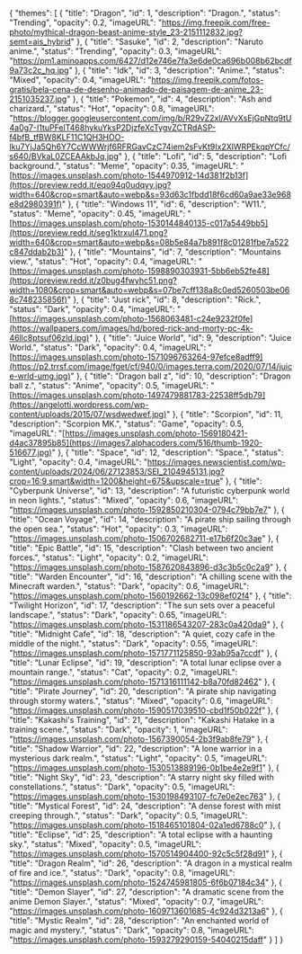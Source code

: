 {
  "themes": [
    {
      "title": "Dragon",
      "id": 1,
      "description": "Dragon.",
      "status": "Trending",
      "opacity": 0.2,
      "imageURL": "https://img.freepik.com/free-photo/mythical-dragon-beast-anime-style_23-2151112832.jpg?semt=ais_hybrid"
    },
    {
      "title": "Sasuke",
      "id": 2,
      "description": "Naruto anime.",
      "status": "Trending",
      "opacity": 0.3,
      "imageURL": "https://pm1.aminoapps.com/6427/d12e746e7fa3e6de0ca696b008b62bcdf9a73c2c_hq.jpg"
    },
    {
      "title": "Idk",
      "id": 3,
      "description": "Anime.",
      "status": "Mixed",
      "opacity": 0.4,
      "imageURL": "https://img.freepik.com/fotos-gratis/bela-cena-de-desenho-animado-de-paisagem-de-anime_23-2151035237.jpg"
    },
    {
      "title": "Pokemon",
      "id": 4,
      "description": "Ash and charizard.",
      "status": "Hot",
      "opacity": 0.8,
      "imageURL": "https://blogger.googleusercontent.com/img/b/R29vZ2xl/AVvXsEjGpNtq9tU4a0g7-I1tuPFelT468hykuYksP2DjzfeXcTygvZCTRdASP-f4bfB_tfBW8KLF11C1QH3HOO-lku7YjJa5Qh6Y7CcWWWrjf6RFRGavCzC74iem2sFvKt9Ix2XlWRPEkqpYCfc/s640/BVkaL0ZCEAAkbJq.jpg"
    },
    {
      "title": "Lofi",
      "id": 5,
      "description": "Lofi background.",
      "status": "Meme",
      "opacity": 0.35,
      "imageURL": "[https://images.unsplash.com/photo-1544970912-14d381f2b13f](https://preview.redd.it/eqo94q0udqyy.jpg?width=640&crop=smart&auto=webp&s=93d63c1fbdd18f6cd60a9ae33e968e8d2980391f)"
    },
    {
      "title": "Windows 11",
      "id": 6,
      "description": "W11.",
      "status": "Meme",
      "opacity": 0.45,
      "imageURL": "[https://images.unsplash.com/photo-1530144840135-c017a5449bb5](https://preview.redd.it/seg1ktrxul471.png?width=640&crop=smart&auto=webp&s=08b5e84a7b891f8c01281fbe7a522c847ddab2b3)"
    },
    {
      "title": "Mountains",
      "id": 7,
      "description": "Mountains view.",
      "status": "Hot",
      "opacity": 0.4,
      "imageURL": "[https://images.unsplash.com/photo-1598890303931-5bb6eb52fe48](https://preview.redd.it/z0bug4fwyhc51.png?width=1080&crop=smart&auto=webp&s=07be7cff138a8c0ed5260503be068c748235856f)"
    },
    {
      "title": "Just rick",
      "id": 8,
      "description": "Rick.",
      "status": "Dark",
      "opacity": 0.4,
      "imageURL": "[https://images.unsplash.com/photo-1568063481-c24e9232f0fe](https://wallpapers.com/images/hd/bored-rick-and-morty-pc-4k-46llc8ptsuf06zld.jpg)"
    },
    {
      "title": "Juice World",
      "id": 9,
      "description": "Juice World.",
      "status": "Dark",
      "opacity": 0.4,
      "imageURL": "[https://images.unsplash.com/photo-1571096763264-97efce8adff9](https://p2.trrsf.com/image/fget/cf/940/0/images.terra.com/2020/07/14/juice-wrld-umg.jpg)"
    },
    {
      "title": "Dragon ball z",
      "id": 10,
      "description": "Dragon ball z.",
      "status": "Anime",
      "opacity": 0.5,
      "imageURL": "[https://images.unsplash.com/photo-1497479881783-22538ff5db79](https://angelotti.wordpress.com/wp-content/uploads/2015/07/wsdwedwef.jpg)"
    },
    {
      "title": "Scorpion",
      "id": 11,
      "description": "Scorpion MK.",
      "status": "Game",
      "opacity": 0.5,
      "imageURL": "[https://images.unsplash.com/photo-1569180421-d4ac37895b85](https://images7.alphacoders.com/516/thumb-1920-516677.jpg)"
    },
    {
      "title": "Space",
      "id": 12,
      "description": "Space.",
      "status": "Light",
      "opacity": 0.4,
      "imageURL": "https://images.newscientist.com/wp-content/uploads/2024/06/27123853/SEI_2104945131.jpg?crop=16:9,smart&width=1200&height=675&upscale=true"
    },
    {
      "title": "Cyberpunk Universe",
      "id": 13,
      "description": "A futuristic cyberpunk world in neon lights.",
      "status": "Mixed",
      "opacity": 0.6,
      "imageURL": "https://images.unsplash.com/photo-1592850210304-0794c79bb7e7"
    },
    {
      "title": "Ocean Voyage",
      "id": 14,
      "description": "A pirate ship sailing through the open sea.",
      "status": "Hot",
      "opacity": 0.3,
      "imageURL": "https://images.unsplash.com/photo-1506702682711-e17b6f20c3ae"
    },
    {
      "title": "Epic Battle",
      "id": 15,
      "description": "Clash between two ancient forces.",
      "status": "Light",
      "opacity": 0.2,
      "imageURL": "https://images.unsplash.com/photo-1587620843896-d3c3b5c0c2a9"
    },
    {
      "title": "Warden Encounter",
      "id": 16,
      "description": "A chilling scene with the Minecraft warden.",
      "status": "Dark",
      "opacity": 0.6,
      "imageURL": "https://images.unsplash.com/photo-1560192662-13c098ef02f4"
    },
    {
      "title": "Twilight Horizon",
      "id": 17,
      "description": "The sun sets over a peaceful landscape.",
      "status": "Dark",
      "opacity": 0.65,
      "imageURL": "https://images.unsplash.com/photo-1531186543207-283c0a420da9"
    },
    {
      "title": "Midnight Cafe",
      "id": 18,
      "description": "A quiet, cozy cafe in the middle of the night.",
      "status": "Dark",
      "opacity": 0.55,
      "imageURL": "https://images.unsplash.com/photo-1571771125850-93ab95a7ccdf"
    },
    {
      "title": "Lunar Eclipse",
      "id": 19,
      "description": "A total lunar eclipse over a mountain range.",
      "status": "Cat",
      "opacity": 0.2,
      "imageURL": "https://images.unsplash.com/photo-1571316111142-b8a70fd82462"
    },
    {
      "title": "Pirate Journey",
      "id": 20,
      "description": "A pirate ship navigating through stormy waters.",
      "status": "Mixed",
      "opacity": 0.6,
      "imageURL": "https://images.unsplash.com/photo-1590517039510-cbd1f50b022f"
    },
    {
      "title": "Kakashi's Training",
      "id": 21,
      "description": "Kakashi Hatake in a training scene.",
      "status": "Dark",
      "opacity": 1,
      "imageURL": "https://images.unsplash.com/photo-1567390054-2b3f9ab8fe79"
    },
    {
      "title": "Shadow Warrior",
      "id": 22,
      "description": "A lone warrior in a mysterious dark realm.",
      "status": "Light",
      "opacity": 0.5,
      "imageURL": "https://images.unsplash.com/photo-1530513889196-0b1be4e2e9f1"
    },
    {
      "title": "Night Sky",
      "id": 23,
      "description": "A starry night sky filled with constellations.",
      "status": "Dark",
      "opacity": 0.5,
      "imageURL": "https://images.unsplash.com/photo-1530198493107-fc7e0e2ec763"
    },
    {
      "title": "Mystical Forest",
      "id": 24,
      "description": "A dense forest with mist creeping through.",
      "status": "Dark",
      "opacity": 0.5,
      "imageURL": "https://images.unsplash.com/photo-1518465101804-02a1ed6788c0"
    },
    {
      "title": "Eclipse",
      "id": 25,
      "description": "A total eclipse with a haunting sky.",
      "status": "Mixed",
      "opacity": 0.5,
      "imageURL": "https://images.unsplash.com/photo-1570514904400-92c5c5f28d91"
    },
    {
      "title": "Dragon Realm",
      "id": 26,
      "description": "A dragon in a mystical realm of fire and ice.",
      "status": "Dark",
      "opacity": 0.8,
      "imageURL": "https://images.unsplash.com/photo-1524745981805-6f6b07184c34"
    },
    {
      "title": "Demon Slayer",
      "id": 27,
      "description": "A dramatic scene from the anime Demon Slayer.",
      "status": "Mixed",
      "opacity": 0.7,
      "imageURL": "https://images.unsplash.com/photo-1609713601685-4c924d3213a6"
    },
    {
      "title": "Mystic Realm",
      "id": 28,
      "description": "An enchanted world of magic and mystery.",
      "status": "Dark",
      "opacity": 0.8,
      "imageURL": "https://images.unsplash.com/photo-1593279290159-54040215daff"
    }
  ]
}
